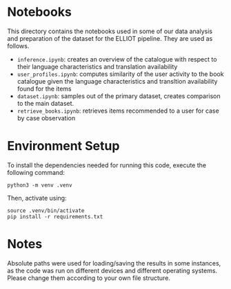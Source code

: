 # Notebooks
This directory contains the notebooks used in some of our data analysis and preparation of the dataset for the ELLIOT pipeline. They are used as follows.
- `inference.ipynb`: creates an overview of the catalogue with respect to their language characteristics and translation availability
- `user_profiles.ipynb`: computes similarity of the user activity to the book catalogue given the language characteristics and transltion availability found for the items
- `dataset.ipynb`: samples out of the primary dataset, creates comparison to the main dataset.
- `retrieve_books.ipynb`: retrieves items recommended to a user for case by case observation

# Environment Setup
To install the dependencies needed for running this code, execute the following command:
```
python3 -m venv .venv
```
Then, activate using:
```
source .venv/bin/activate
pip install -r requirements.txt
```
# Notes
Absolute paths were used for loading/saving the results in some instances, as the code was run on different devices and different operating systems. Please change them according to your own file structure.